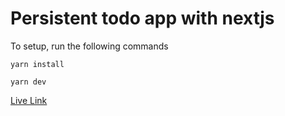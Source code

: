 # Persistent todo app with nextjs

To setup, run the following commands

`yarn install`

`yarn dev`

[Live Link](https://out-lwktezywog.now.sh/)